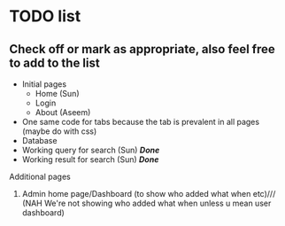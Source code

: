 # TODO list
## Check off or mark as appropriate, also feel free to add to the list

* Initial pages
  * Home (Sun)
  * Login
  * About (Aseem)
* One same code for tabs because the tab is prevalent in all pages (maybe do with css)
* Database
* Working query for search (Sun)  *****Done*****
* Working result for search (Sun) *****Done*****



Additional pages
1. Admin home page/Dashboard (to show who added what when etc)/// (NAH We're not showing who added what when unless u mean user dashboard)
